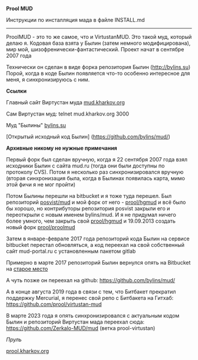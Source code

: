 **Prool MUD**

Инструкции по инсталляция мада в файле INSTALL.md

---

ProolMUD - это то же самое, что и VirtustanMUD. Это такой муд, который делаю я. Кодовая база взята у Былин
(затем немного модифицирована), мир мой, шизофренически-фантастический.
Проект начат в сентябре 2007 года

Технически он сделан в виде форка репозитория Былин (http://bylins.su)
Порой, когда в коде Былин появляется что-то особенно интересное для меня, я синхронизируюсь с ним.

**Ссылки**

Главный сайт Виртустан муда [mud.kharkov.org](http://mud.kharkov.org)

Сам Виртустан муд: telnet mud.kharkov.org 3000

Муд "Былины" [bylins.su](http://bylins.su)

[Открытый исходный код Былин] (https://github.com/bylins/mud/)

**Архивные никому не нужные примечания**

Первый форк был сделан вручную, когда я 22 сентября 2007 года взял исходники Былин с сайта mud.ru
(тогда они были доступны по протоколу CVS). Потом я несколько раз синхронизировался вручную (вторая синхронизация
была, когда в Былинах появилась карта, мимо этой фичи я не мог пройти)

Потом Былины перешли на bitbucket и я тоже туда перешел.
Был репозиторий [posvist/mud](https://bitbucket.org/posvist/mud) и мой форк от него -
[prool/hgmud](https://bitbucket.org/prool/hgmud) и всё было бы хорошо,
но контрибуторы репозитория posvist закрыли его и переоткрыли с новым именем bylins/mud. И я не придумал
ничего более умного, чем закрыть свой [prool/hgmud](https://bitbucket.org/prool/hgmud) и 19.09.2013 создать новый форк
[prool/proolmud](https://bitbucket.org/prool/proolmud)

Затем в январе-феврале 2017 года репозиторий кода Былин на сервисе bitbucket перестал обновляться, а код
переехал на свой собственный сайт mud-portal.ru с установленным пакетом gitlab

Примерно в марте 2017 репозиторий Былин вернулся опять на Bitbucket на [старое место](https://bitbucket.org/bylins/mud)

А чуть позже он переехал на github: https://github.com/bylins/mud/

А в конце августа 2019 года в связи с тем, что Битбакет прекратил поддержку Mercurial, я перенес свой репо с
Битбакета на Гитхаб: https://github.com/prool/virtustan-mud

В марте 2023 года я опять синхронизировался с актуальным кодом Былин и репозиторий Виртустан мада переехал
сюда: https://github.com/Zerkalo-MUD/mud (ветка prool-virtustan)

*Пруль*

[prool.kharkov.org](http://prool.kharkov.org)

